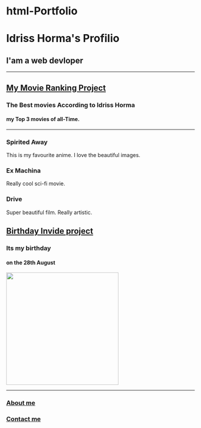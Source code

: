 # html-Portfolio
<!doctype html>
 <html>
    <Head>
        <meta charset="utf-8">
        <Title>My Profilio</Title>
    </Head>
    <body>
        <h1>Idriss Horma's Profilio</h1>
        <h2>I'am a web devloper</h2>
        <hr>
        <a href="./assets/images/movie-ranking.png"><h2>My Movie Ranking Project</h2></a>
        <h3>The Best movies According to Idriss Horma</h3>
        <h4>my Top 3 movies of all-Time.</h4>
        <hr />
<h3>Spirited Away</h3>
<p>This is my favourite anime. I love the beautiful images.</p>
<h3>Ex Machina</h3>
<p>Really cool sci-fi movie.</p>
<h3>Drive</h3>
<p>Super beautiful film. Really artistic.</p>
<a href="./assets/images/birthday-invite.png"><h2>Birthday Invide project</h2></a>
<h3>Its my birthday</h3>
<h4>on the 28th August</h4>
<img src="./assets/images/birthday-invite.png" height="300"/>
<hr>
<a href="./public/about.html"><h3>About me</h3></a> <a href="./public/contact.html"><h3>Contact me</h3></a>
    </body>
 </html>
